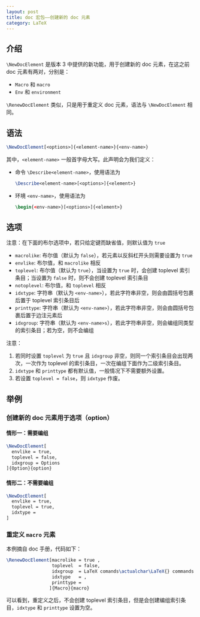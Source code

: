 ```yaml
---
layout: post
title: doc 宏包——创建新的 doc 元素
category: LaTeX
---
```

## 介绍

`\NewDocElement` 是版本 3 中提供的新功能，用于创建新的 doc 元素，在这之前 doc 元素有两对，分别是：

+ `Macro` 和 `macro`
+ `Env` 和 `environment`

`\RenewDocElement` 类似，只是用于重定义 doc 元素，语法与 `\NewDocElement` 相同。

## 语法

```latex
\NewDocElement[<options>]{<element-name>}{<env-name>}
```

其中，`<element-name>` 一般首字母大写。此声明会为我们定义：

+ 命令 `\Describe<element-name>`，使用语法为
  ```latex
  \Describe<element-name>[<options>]{<element>}
  ```
+ 环境 `<env-name>`，使用语法为
  ```latex
  \begin{<env-name>}[<options>]{<element>}
  ```

## 选项

注意：在下面的布尔选项中，若只给定键而缺省值，则默认值为 `true`

+ `macrolike`: 布尔值（默认为 `false`），若元素以反斜杠开头则需要设置为 `true`
+ `envlike`: 布尔值，和 `macrolike` 相反
+ `toplevel`: 布尔值（默认为 `true`），当设置为 `true` 时，会创建 toplevel 索引条目；当设置为 `false` 时，则不会创建 toplevel 索引条目
+ `notoplevel`: 布尔值，和 `toplevel` 相反
+ `idxtype`: 字符串（默认为 `<env-name>`），若此字符串非空，则会由圆括号包裹后置于 toplevel 索引条目后
+ `printtype`: 字符串（默认为 `<env-name>`），若此字符串非空，则会由圆括号包裹后置于边注元素后
+ `idxgroup`: 字符串（默认为 `<env-name>s`），若此字符串非空，则会编组同类型的索引条目；若为空，则不会编组

注意：

1. 若同时设置 `toplevel` 为 `true` 且 `idxgroup` 非空，则同一个索引条目会出现两次，一次作为 toplevel 的索引条目，一次在编组下面作为二级索引条目。
2. `idxtype` 和 `printtype` 都有默认值，一般情况下不需要额外设置。
3. 若设置 `toplevel = false`，则 `idxtype` 作废。

## 举例

### 创建新的 doc 元素用于选项（option）

#### 情形一：需要编组

```latex
\NewDocElement[
  envlike = true,
  toplevel = false,
  idxgroup = Options
]{Option}{option}
```

#### 情形二：不需要编组

```latex
\NewDocElement[
  envlike = true,
  toplevel = true,
  idxtype = 
]
```

### 重定义 `macro` 元素

本例摘自 doc 手册，代码如下：

```latex
\RenewDocElement[macrolike = true ,
                 toplevel  = false,
                 idxgroup  = LaTeX comands\actualchar\LaTeX{} commands ,
                 idxtype   = ,
                 printtype =
                ]{Macro}{macro}
```

可以看到，重定义之后，不会创建 toplevel 索引条目，但是会创建编组索引条目，`idxtype` 和 `printtype` 设置为空。
